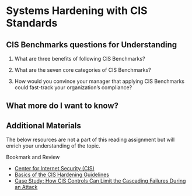 # Systems Hardening with CIS Standards

## CIS Benchmarks questions for Understanding

1. What are three benefits of following CIS Benchmarks?

2. What are the seven core categories of CIS Benchmarks?

3. How would you convince your manager that applying CIS Benchmarks could fast-track your organization’s compliance?


## What more do I want to know? 

## Additional Materials
The below resources are not a part of this reading assignment but will enrich your understanding of the topic.

Bookmark and Review
* [Center for Internet Security (CIS)]()
* [Basics of the CIS Hardening Guidelines]()
* [Case Study: How CIS Controls Can Limit the Cascading Failures During an Attack]()
